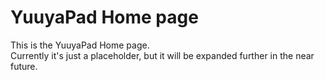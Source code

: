 # YuuyaPad Home page
This is the YuuyaPad Home page.<br>
Currently it's just a placeholder, but it will be expanded further in the near future.
